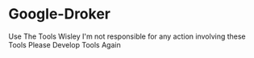 # Google-Droker
Use The Tools Wisley
I'm not responsible for any action involving these Tools
Please Develop Tools Again
